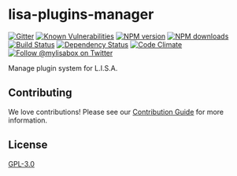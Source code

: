 # lisa-plugins-manager

[![Gitter][gitter-image]][gitter-url]
[![Known Vulnerabilities][snyk-image]][snyk-url]
[![NPM version][npm-image]][npm-url]
[![NPM downloads][npm-download]][npm-url]
[![Build Status][ci-image]][ci-url]
[![Dependency Status][daviddm-image]][daviddm-url]
[![Code Climate][codeclimate-image]][codeclimate-url]
[![Follow @mylisabox on Twitter][twitter-image]][twitter-url]

Manage plugin system for L.I.S.A. 

## Contributing
We love contributions! Please see our [Contribution Guide](https://github.com/mylisabox/lisa-box/blob/master/.github/CONTRIBUTING.md)
for more information.

## License
[GPL-3.0](https://github.com/mylisabox/lisa-plugins-manager/blob/master/LICENSE)

[snyk-image]: https://snyk.io/test/github/mylisabox/lisa-plugins-manager/badge.svg
[snyk-url]: https://snyk.io/test/github/mylisabox/lisa-plugins-manager/
[npm-image]: https://img.shields.io/npm/v/lisa-plugins-manager.svg?style=flat-square
[npm-url]: https://npmjs.org/package/lisa-plugins-manager
[ci-image]: https://img.shields.io/travis/mylisabox/lisa-plugins-manager.svg?style=flat-square&label=Linux%20/%20OSX
[ci-url]: https://travis-ci.org/mylisabox/lisa-plugins-manager
[npm-download]: https://img.shields.io/npm/dt/lisa-plugins-manager.svg
[codeclimate-image]: https://img.shields.io/codeclimate/github/mylisabox/lisa-plugins-manager.svg?style=flat-square
[codeclimate-url]: https://codeclimate.com/github/mylisabox/lisa-plugins-manager
[gitter-image]: http://img.shields.io/badge/+%20GITTER-JOIN%20CHAT%20%E2%86%92-1DCE73.svg?style=flat-square
[gitter-url]: https://gitter.im/mylisabox/Lobby
[daviddm-image]: http://img.shields.io/david/mylisabox/lisa-plugins-manager.svg?style=flat-square
[daviddm-url]: https://david-dm.org/mylisabox/lisa-plugins-manager
[twitter-image]: https://img.shields.io/twitter/follow/mylisabox.svg?style=social
[twitter-url]: https://twitter.com/mylisabox
